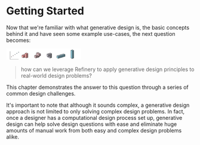# Getting Started

Now that we're familiar with what generative design is, the basic concepts behind it and have seen some example use-cases, the next question becomes:

<img src="../.gitbook/assets/hello/hellorefinery.png" style="width:200px;"/>

> how can we leverage Refinery to apply generative design principles to real-world design problems?

This chapter demonstrates the answer to this question through a series of common design challenges.

It's important to note that although it sounds complex, a generative design approach is not limited to only solving complex design problems. In fact, once a designer has a computational design process set up, generative design can help solve design questions with ease and eliminate huge amounts of manual work from both easy and complex design problems alike.
